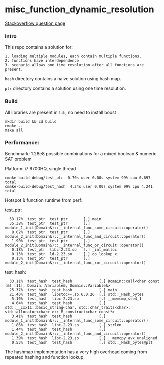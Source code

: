 # misc_function_dynamic_resolution

[Stackoverflow question page](https://stackoverflow.com/questions/60015568/dynamic-function-resolution-at-runtime)

### Intro
This repo contains a solution for:
```
1. loading multiple modules, each contain multiple functions.
2. functions have interdependence
3. scenario allows one time resolution after all functions are present.  
```
`hash` directory contains a naive solution using hash map.

`ptr` directory contains a solution using one time resolution.

### Build
All libraries are present in `lib`, no need to install boost
```
mkdir build && cd build
cmake ..
make all
```


### Performance:

Benchmark: 1.28e8 possible combinations for a mixed boolean & numeric SAT problem 

Platform: i7 6700HQ, single thread

```
cmake-build-debug/test_ptr  0.70s user 0.00s system 99% cpu 0.697 total
cmake-build-debug/test_hash  4.24s user 0.00s system 99% cpu 4.241 total
```

Hotspot & function runtime from perf:

test_ptr:
```
  53.17%  test_ptr  test_ptr       [.] main
  35.38%  test_ptr  test_ptr       [.] module_1_init(Domain&)::__internal_func_some_circuit::operator()
   8.02%  test_ptr  test_ptr       [.] module_2_init(Domain&)::__internal_func_and_circuit::operator()
   1.90%  test_ptr  test_ptr       [.] module_2_init(Domain&)::__internal_func_or_circuit::operator()
   0.18%  test_ptr  libc-2.23.so   [.] _int_malloc
   0.15%  test_ptr  ld-2.23.so     [.] do_lookup_x
   0.15%  test_ptr  test_ptr       [.] module_2_init(Domain&)::__internal_func_xor_circuit::operator()

```

test_hash:
```
  33.11%  test_hash  test_hash            [.] Domain::call<char const (&) [11], Domain::Variable&, Domain::Variable&>
  25.37%  test_hash  test_hash            [.] main
  21.46%  test_hash  libstdc++.so.6.0.26  [.] std::_Hash_bytes
   5.10%  test_hash  libc-2.23.so         [.] __memcmp_sse4_1
   4.64%  test_hash  test_hash            [.] std::__cxx11::basic_string<char, std::char_traits<char>, std::allocator<char> >::_M_construct<char const*>
   3.41%  test_hash  test_hash            [.] module_1_init(Domain&)::__internal_func_some_circuit::operator()
   1.86%  test_hash  libc-2.23.so         [.] strlen
   1.44%  test_hash  test_hash            [.] module_2_init(Domain&)::__internal_func_and_circuit::operator()
   1.39%  test_hash  libc-2.23.so         [.] __memcpy_avx_unaligned
   0.55%  test_hash  test_hash            [.] std::_Hash_bytes@plt

```

The hashmap implementation has a very high overhead coming from repeated hashing and function lookup.